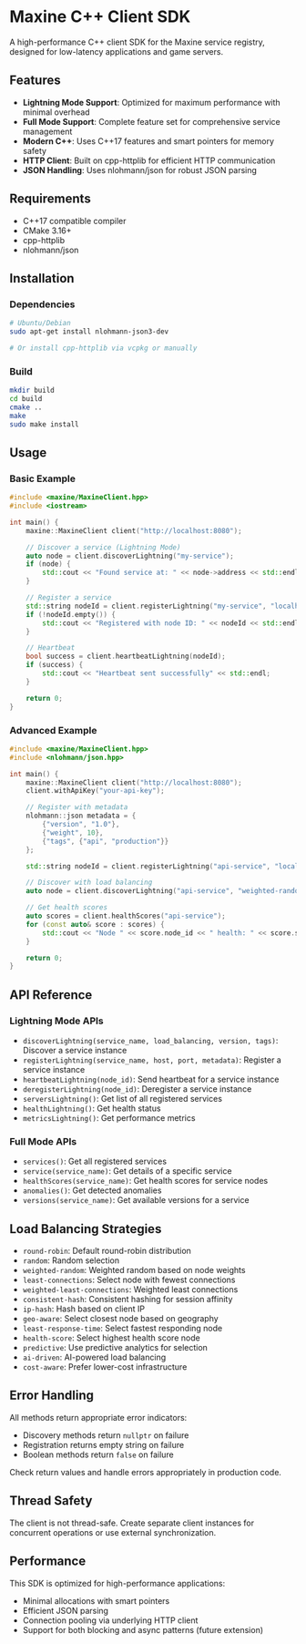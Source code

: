 # Maxine C++ Client SDK

A high-performance C++ client SDK for the Maxine service registry, designed for low-latency applications and game servers.

## Features

- **Lightning Mode Support**: Optimized for maximum performance with minimal overhead
- **Full Mode Support**: Complete feature set for comprehensive service management
- **Modern C++**: Uses C++17 features and smart pointers for memory safety
- **HTTP Client**: Built on cpp-httplib for efficient HTTP communication
- **JSON Handling**: Uses nlohmann/json for robust JSON parsing

## Requirements

- C++17 compatible compiler
- CMake 3.16+
- cpp-httplib
- nlohmann/json

## Installation

### Dependencies

```bash
# Ubuntu/Debian
sudo apt-get install nlohmann-json3-dev

# Or install cpp-httplib via vcpkg or manually
```

### Build

```bash
mkdir build
cd build
cmake ..
make
sudo make install
```

## Usage

### Basic Example

```cpp
#include <maxine/MaxineClient.hpp>
#include <iostream>

int main() {
    maxine::MaxineClient client("http://localhost:8080");

    // Discover a service (Lightning Mode)
    auto node = client.discoverLightning("my-service");
    if (node) {
        std::cout << "Found service at: " << node->address << std::endl;
    }

    // Register a service
    std::string nodeId = client.registerLightning("my-service", "localhost", 3000);
    if (!nodeId.empty()) {
        std::cout << "Registered with node ID: " << nodeId << std::endl;
    }

    // Heartbeat
    bool success = client.heartbeatLightning(nodeId);
    if (success) {
        std::cout << "Heartbeat sent successfully" << std::endl;
    }

    return 0;
}
```

### Advanced Example

```cpp
#include <maxine/MaxineClient.hpp>
#include <nlohmann/json.hpp>

int main() {
    maxine::MaxineClient client("http://localhost:8080");
    client.withApiKey("your-api-key");

    // Register with metadata
    nlohmann::json metadata = {
        {"version", "1.0"},
        {"weight", 10},
        {"tags", {"api", "production"}}
    };

    std::string nodeId = client.registerLightning("api-service", "localhost", 8080, metadata);

    // Discover with load balancing
    auto node = client.discoverLightning("api-service", "weighted-random", "1.0", {"api"});

    // Get health scores
    auto scores = client.healthScores("api-service");
    for (const auto& score : scores) {
        std::cout << "Node " << score.node_id << " health: " << score.score << std::endl;
    }

    return 0;
}
```

## API Reference

### Lightning Mode APIs

- `discoverLightning(service_name, load_balancing, version, tags)`: Discover a service instance
- `registerLightning(service_name, host, port, metadata)`: Register a service instance
- `heartbeatLightning(node_id)`: Send heartbeat for a service instance
- `deregisterLightning(node_id)`: Deregister a service instance
- `serversLightning()`: Get list of all registered services
- `healthLightning()`: Get health status
- `metricsLightning()`: Get performance metrics

### Full Mode APIs

- `services()`: Get all registered services
- `service(service_name)`: Get details of a specific service
- `healthScores(service_name)`: Get health scores for service nodes
- `anomalies()`: Get detected anomalies
- `versions(service_name)`: Get available versions for a service

## Load Balancing Strategies

- `round-robin`: Default round-robin distribution
- `random`: Random selection
- `weighted-random`: Weighted random based on node weights
- `least-connections`: Select node with fewest connections
- `weighted-least-connections`: Weighted least connections
- `consistent-hash`: Consistent hashing for session affinity
- `ip-hash`: Hash based on client IP
- `geo-aware`: Select closest node based on geography
- `least-response-time`: Select fastest responding node
- `health-score`: Select highest health score node
- `predictive`: Use predictive analytics for selection
- `ai-driven`: AI-powered load balancing
- `cost-aware`: Prefer lower-cost infrastructure

## Error Handling

All methods return appropriate error indicators:
- Discovery methods return `nullptr` on failure
- Registration returns empty string on failure
- Boolean methods return `false` on failure

Check return values and handle errors appropriately in production code.

## Thread Safety

The client is not thread-safe. Create separate client instances for concurrent operations or use external synchronization.

## Performance

This SDK is optimized for high-performance applications:
- Minimal allocations with smart pointers
- Efficient JSON parsing
- Connection pooling via underlying HTTP client
- Support for both blocking and async patterns (future extension)